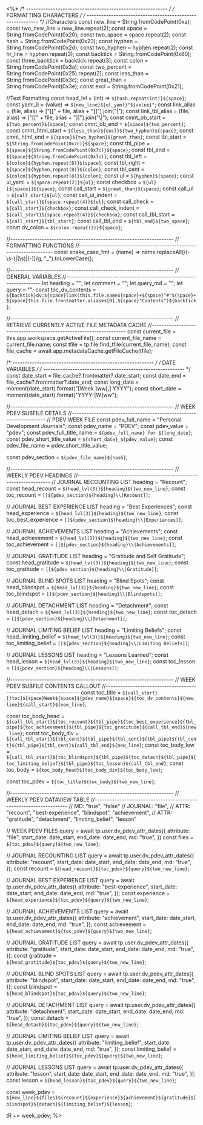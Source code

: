<%*
/* ---------------------------------------------------------- */
/*                    FORMATTING CHARACTERS                   */
/* ---------------------------------------------------------- */
//Characters
const new_line = String.fromCodePoint(0xa);
const two_new_line = new_line.repeat(2);
const space = String.fromCodePoint(0x20);
const two_space = space.repeat(2);
const hash = String.fromCodePoint(0x23);
const hyphen = String.fromCodePoint(0x2d);
const two_hyphen = hyphen.repeat(2);
const hr_line = hyphen.repeat(3);
const backtick = String.fromCodePoint(0x60);
const three_backtick = backtick.repeat(3);
const colon = String.fromCodePoint(0x3a);
const two_percent = String.fromCodePoint(0x25).repeat(2);
const less_than = String.fromCodePoint(0x3c);
const great_than = String.fromCodePoint(0x3e);
const excl = String.fromCodePoint(0x21);

//Text Formatting
const head_lvl = (int) => `${hash.repeat(int)}${space}`;
const yaml_li = (value) => `${new_line}${ul_yaml}"${value}"`;
const link_alias = (file, alias) => ["[[" + file, alias + "]]"].join("|");
const link_tbl_alias = (file, alias) => ["[[" + file, alias + "]]"].join("\\|");
const cmnt_ob_start = `${two_percent}${space}`;
const cmnt_ob_end = `${space}${two_percent}`;
const cmnt_html_start = `${less_than}${excl}${two_hyphen}${space}`;
const cmnt_html_end = `${space}${two_hyphen}${great_than}`;
const tbl_start = `${String.fromCodePoint(0x7c)}${space}`;
const tbl_pipe = `${space}${String.fromCodePoint(0x7c)}${space}`;
const tbl_end = `${space}${String.fromCodePoint(0x7c)}`;
const tbl_left = `${colon}${hyphen.repeat(8)}${space}`;
const tbl_right = `${space}${hyphen.repeat(8)}${colon}`;
const tbl_cent = `${colon}${hyphen.repeat(8)}${colon}`;
const ul = `${hyphen}${space}`;
const ul_yaml = `${space.repeat(2)}${ul}`;
const checkbox = `${ul}[${space}]${space}`;
const call_start = `${great_than}${space}`;
const call_ul = `${call_start}${ul}`;
const call_ul_indent = `${call_start}${space.repeat(4)}${ul}`;
const call_check = `${call_start}${checkbox}`;
const call_check_indent = `${call_start}${space.repeat(4)}${checkbox}`;
const call_tbl_start = `${call_start}${tbl_start}`;
const call_tbl_end = `${tbl_end}${two_space}`;
const dv_colon = `${colon.repeat(2)}${space}`;

//-------------------------------------------------------------------
// FORMATTING FUNCTIONS
//-------------------------------------------------------------------
const snake_case_fmt = (name) =>
  name.replaceAll(/(\-\s\-)|(\s)|(\-)]/g, "_").toLowerCase();

//-------------------------------------------------------------------
// GENERAL VARIABLES
//-------------------------------------------------------------------
let heading = "";
let comment = "";
let query_md = "";
let query = "";
const toc_dv_contents = `${backtick}dv:${space}link(this.file.name${space}+${space}"#"${space}+${space}this.file.frontmatter.aliases[0],${space}"Contents")${backtick}`;

//-------------------------------------------------------------------
// RETRIEVE CURRENTLY ACTIVE FILE METADATA CACHE
//-------------------------------------------------------------------
const current_file = this.app.workspace.getActiveFile();
const current_file_name = current_file.name;
const tfile = tp.file.find_tfile(current_file_name);
const file_cache = await app.metadataCache.getFileCache(tfile);

/* ---------------------------------------------------------- */
/*                       DATE VARIABLES                       */
/* ---------------------------------------------------------- */
const date_start = file_cache?.frontmatter?.date_start;
const date_end = file_cache?.frontmatter?.date_end;
const long_date = moment(date_start).format("[Week ]ww[,] YYYY");
const short_date = moment(date_start).format("YYYY-[W]ww");

//-------------------------------------------------------------------
// WEEK PDEV SUBFILE DETAILS
//-------------------------------------------------------------------
// PDEV WEEK FILE
const pdev_full_name = "Personal Development Journals";
const pdev_name = "PDEV";
const pdev_value = "pdev";
const pdev_full_title_name = `${pdev_full_name} for ${long_date}`;
const pdev_short_title_value = `${short_date}_${pdev_value}`;
const pdev_file_name = pdev_short_title_value;

const pdev_section = `${pdev_file_name}${hash}`;

//-------------------------------------------------------------------
// WEEKLY PDEV HEADINGS
//-------------------------------------------------------------------
// JOURNAL RECOUNTING LIST
heading = "Recount";
const head_recount = `${head_lvl(3)}${heading}${two_new_line}`;
const toc_recount = `[[${pdev_section}${heading}\\|Recount]]`;

// JOURNAL BEST EXPERIENCE LIST
heading = "Best Experiences";
const head_experience = `${head_lvl(3)}${heading}${two_new_line}`;
const toc_best_experience = `[[${pdev_section}${heading}\\|Experiences]]`;

// JOURNAL ACHIEVEMENTS LIST
heading = "Achievements";
const head_achievement = `${head_lvl(3)}${heading}${two_new_line}`;
const toc_achievement = `[[${pdev_section}${heading}\\|Achievements]]`;

// JOURNAL GRATITUDE LIST
heading = "Gratitude and Self Gratitude";
const head_gratitude = `${head_lvl(3)}${heading}${two_new_line}`;
const toc_gratitude = `[[${pdev_section}${heading}\\|Gratitude]]`;

// JOURNAL BLIND SPOTS LIST
heading = "Blind Spots";
const head_blindspot = `${head_lvl(3)}${heading}${two_new_line}`;
const toc_blindspot = `[[${pdev_section}${heading}\\|Blindspots]]`;

// JOURNAL DETACHMENT LIST
heading = "Detachment";
const head_detach = `${head_lvl(3)}${heading}${two_new_line}`;
const toc_detach = `[[${pdev_section}${heading}\\|Detachment]]`;

// JOURNAL LIMITING BELIEF LIST
heading = "Limiting Beliefs";
const head_limiting_belief = `${head_lvl(3)}${heading}${two_new_line}`;
const toc_limiting_belief = `[[${pdev_section}${heading}\\|Limiting Beliefs]]`;

// JOURNAL LESSONS LIST
heading = "Lessons Learned";
const head_lesson = `${head_lvl(3)}${heading}${two_new_line}`;
const toc_lesson = `[[${pdev_section}${heading}\\|Lessons]]`;

//-------------------------------------------------------------------
// WEEK PDEV SUBFILE CONTENTS CALLOUT
//-------------------------------------------------------------------
const toc_title = `${call_start}[!toc]${space}Week${space}${pdev_name}${space}${toc_dv_contents}${new_line}${call_start}${new_line}`;

const toc_body_head = `${call_tbl_start}${toc_recount}${tbl_pipe}${toc_best_experience}${tbl_pipe}${toc_achievement}${tbl_pipe}${toc_gratitude}${call_tbl_end}${new_line}`;
const toc_body_div = `${call_tbl_start}${tbl_cent}${tbl_pipe}${tbl_cent}${tbl_pipe}${tbl_cent}${tbl_pipe}${tbl_cent}${call_tbl_end}${new_line}`;
const toc_body_low = `${call_tbl_start}${toc_blindspot}${tbl_pipe}${toc_detach}${tbl_pipe}${toc_limiting_belief}${tbl_pipe}${toc_lesson}${call_tbl_end}`;
const toc_body = `${toc_body_head}${toc_body_div}${toc_body_low}`;


const toc_pdev = `${toc_title}${toc_body}${two_new_line}`;

//-------------------------------------------------------------------
// WEEKLY PDEV DATAVIEW TABLE
//-------------------------------------------------------------------
// MD: "true", "false"
// JOURNAL: "file",
// ATTR: "recount", "best-experience", "blindspot", "achievement",
// ATTR: "gratitude", "detachment", "limiting_belief", "lesson"

// WEEK PDEV FILES
query = await tp.user.dv_pdev_attr_dates({
  attribute: "file",
  start_date: date_start,
  end_date: date_end,
  md: "true",
})
const files = `${toc_pdev}${query}${two_new_line}`;

// JOURNAL RECOUNTING LIST
query = await tp.user.dv_pdev_attr_dates({
  attribute: "recount",
  start_date: date_start,
  end_date: date_end,
  md: "true",
});
const recount = `${head_recount}${toc_pdev}${query}${two_new_line}`;

// JOURNAL BEST EXPERIENCE LIST
query = await tp.user.dv_pdev_attr_dates({
  attribute: "best-experience",
  start_date: date_start,
  end_date: date_end,
  md: "true",
});
const experience = `${head_experience}${toc_pdev}${query}${two_new_line}`;

// JOURNAL ACHIEVEMENTS LIST
query = await tp.user.dv_pdev_attr_dates({
  attribute: "achievement",
  start_date: date_start,
  end_date: date_end,
  md: "true",
});
const achievement = `${head_achievement}${toc_pdev}${query}${two_new_line}`;

// JOURNAL GRATITUDE LIST
query = await tp.user.dv_pdev_attr_dates({
  attribute: "gratitude",
  start_date: date_start,
  end_date: date_end,
  md: "true",
});
const gratitude = `${head_gratitude}${toc_pdev}${query}${two_new_line}`;

// JOURNAL BLIND SPOTS LIST
query = await tp.user.dv_pdev_attr_dates({
  attribute: "blindspot",
  start_date: date_start,
  end_date: date_end,
  md: "true",
});
const blindspot = `${head_blindspot}${toc_pdev}${query}${two_new_line}`;

// JOURNAL DETACHMENT LIST
query = await tp.user.dv_pdev_attr_dates({
  attribute: "detachment",
  start_date: date_start,
  end_date: date_end,
  md: "true",
});
const detach = `${head_detach}${toc_pdev}${query}${two_new_line}`;

// JOURNAL LIMITING BELIEF LIST
query = await tp.user.dv_pdev_attr_dates({
  attribute: "limiting_belief",
  start_date: date_start,
  end_date: date_end,
  md: "true",
});
const limiting_belief = `${head_limiting_belief}${toc_pdev}${query}${two_new_line}`;

// JOURNAL LESSONS LIST
query = await tp.user.dv_pdev_attr_dates({
  attribute: "lesson",
  start_date: date_start,
  end_date: date_end,
  md: "true",
});
const lesson = `${head_lesson}${toc_pdev}${query}${two_new_line}`;

const week_pdev = `${new_line}${files}${recount}${experience}${achievement}${gratitude}${blindspot}${detach}${limiting_belief}${lesson}`;

tR += week_pdev;
%>
